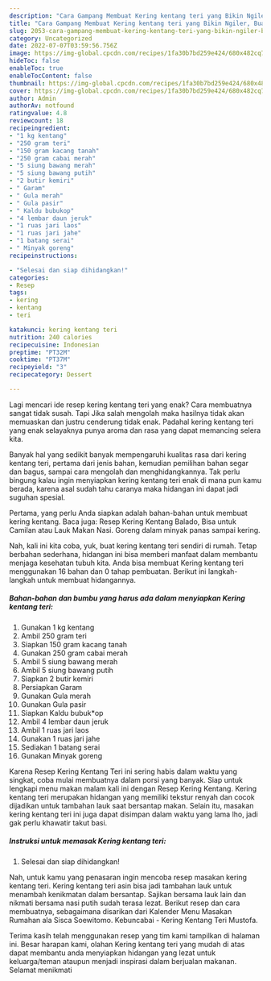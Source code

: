 ```yaml
---
description: "Cara Gampang Membuat Kering kentang teri yang Bikin Ngiler, Buat Buka Puasa Sempurna"
title: "Cara Gampang Membuat Kering kentang teri yang Bikin Ngiler, Buat Buka Puasa Sempurna"
slug: 2053-cara-gampang-membuat-kering-kentang-teri-yang-bikin-ngiler-buat-buka-puasa-sempurna
category: Uncategorized
date: 2022-07-07T03:59:56.756Z
image: https://img-global.cpcdn.com/recipes/1fa30b7bd259e424/680x482cq70/kering-kentang-teri-foto-resep-utama.jpg
hideToc: false
enableToc: true
enableTocContent: false
thumbnail: https://img-global.cpcdn.com/recipes/1fa30b7bd259e424/680x482cq70/kering-kentang-teri-foto-resep-utama.jpg
cover: https://img-global.cpcdn.com/recipes/1fa30b7bd259e424/680x482cq70/kering-kentang-teri-foto-resep-utama.jpg
author: Admin
authorAv: notfound
ratingvalue: 4.8
reviewcount: 18
recipeingredient:
- "1 kg kentang"
- "250 gram teri"
- "150 gram kacang tanah"
- "250 gram cabai merah"
- "5 siung bawang merah"
- "5 siung bawang putih"
- "2 butir kemiri"
- " Garam"
- " Gula merah"
- " Gula pasir"
- " Kaldu bubukop"
- "4 lembar daun jeruk"
- "1 ruas jari laos"
- "1 ruas jari jahe"
- "1 batang serai"
- " Minyak goreng"
recipeinstructions:

- "Selesai dan siap dihidangkan!"
categories:
- Resep
tags:
- kering
- kentang
- teri

katakunci: kering kentang teri 
nutrition: 240 calories
recipecuisine: Indonesian
preptime: "PT32M"
cooktime: "PT37M"
recipeyield: "3"
recipecategory: Dessert

---
```



Lagi mencari ide resep kering kentang teri yang enak? Cara membuatnya sangat tidak susah. Tapi Jika salah mengolah maka hasilnya tidak akan memuaskan dan justru cenderung tidak enak. Padahal kering kentang teri yang enak selayaknya punya aroma dan rasa yang dapat memancing selera kita.


Banyak hal yang sedikit banyak mempengaruhi kualitas rasa dari kering kentang teri, pertama dari jenis bahan, kemudian pemilihan bahan segar dan bagus, sampai cara mengolah dan menghidangkannya. Tak perlu bingung kalau ingin menyiapkan kering kentang teri enak di mana pun kamu berada, karena asal sudah tahu caranya maka hidangan ini dapat jadi suguhan spesial.

Pertama, yang perlu Anda siapkan adalah bahan-bahan untuk membuat kering kentang. Baca juga: Resep Kering Kentang Balado, Bisa untuk Camilan atau Lauk Makan Nasi. Goreng dalam minyak panas sampai kering.


Nah, kali ini kita coba, yuk, buat kering kentang teri sendiri di rumah. Tetap berbahan sederhana, hidangan ini bisa memberi manfaat dalam membantu menjaga kesehatan tubuh kita. Anda bisa membuat Kering kentang teri menggunakan 16 bahan dan 0 tahap pembuatan. Berikut ini langkah-langkah untuk membuat hidangannya.

<!--inarticleads1-->

##### Bahan-bahan dan bumbu yang harus ada dalam menyiapkan Kering kentang teri:

1. Gunakan 1 kg kentang
1. Ambil 250 gram teri
1. Siapkan 150 gram kacang tanah
1. Gunakan 250 gram cabai merah
1. Ambil 5 siung bawang merah
1. Ambil 5 siung bawang putih
1. Siapkan 2 butir kemiri
1. Persiapkan  Garam
1. Gunakan  Gula merah
1. Gunakan  Gula pasir
1. Siapkan  Kaldu bubuk*op
1. Ambil 4 lembar daun jeruk
1. Ambil 1 ruas jari laos
1. Gunakan 1 ruas jari jahe
1. Sediakan 1 batang serai
1. Gunakan  Minyak goreng


Karena Resep Kering Kentang Teri ini sering habis dalam waktu yang singkat, coba mulai membuatnya dalam porsi yang banyak. Siap untuk lengkapi menu makan malam kali ini dengan Resep Kering Kentang. Kering kentang teri merupakan hidangan yang memiliki tekstur renyah dan cocok dijadikan untuk tambahan lauk saat bersantap makan. Selain itu, masakan kering kentang teri ini juga dapat disimpan dalam waktu yang lama lho, jadi gak perlu khawatir takut basi. 

<!--inarticleads2-->

##### Instruksi untuk memasak Kering kentang teri:


1. Selesai dan siap dihidangkan!

Nah, untuk kamu yang penasaran ingin mencoba resep masakan kering kentang teri. Kering kentang teri asin bisa jadi tambahan lauk untuk menambah kenikmatan dalam bersantap. Sajikan bersama lauk lain dan nikmati bersama nasi putih sudah terasa lezat. Berikut resep dan cara membuatnya, sebagaimana disarikan dari Kalender Menu Masakan Rumahan ala Sisca Soewitomo. Kebuncabai - Kering Kentang Teri Mustofa. 

Terima kasih telah menggunakan resep yang tim kami tampilkan di halaman ini. Besar harapan kami, olahan Kering kentang teri yang mudah di atas dapat membantu anda menyiapkan hidangan yang lezat untuk keluarga/teman ataupun menjadi inspirasi dalam berjualan makanan. Selamat menikmati
